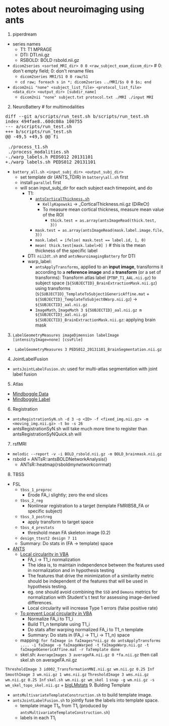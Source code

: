 # notes about neuroimaging using ants

1. piperdream
  + series names
    + T1: T1 MPRAGE
    + DTI: DTI.nii.gz
    + RSBOLD: BOLD rsbold.nii.gz
  + `dicom2series <sorted_MRI_dir> 0 0 <raw_subject_exam_dicom_dir>` # 0: don't empty field; 0: don't rename files
    + `dicom2series MRI/S1 0 0 raw/S1`
    + `cd raw; foreach s in *; dicom2series ../MRI/$s 0 0 $s; end`
  + `dicom2nii "none" <subject_list_file> <protocol_list_file> <data_dir> <output_dir> [subdir_name]`
    + `dicom2nii "none" subject.txt protocol.txt ./MRI ./input MRI`
2. NeuroBattery # for multimodalities
<pre>
diff --git a/scripts/run_test.sh b/scripts/run_test.sh
index 494fae8..60dc08a 100755
--- a/scripts/run_test.sh
+++ b/scripts/run_test.sh
@@ -49,5 +49,5 @@ fi
 
 ./process_t1.sh
 ./process_modalities.sh
-./warp_labels.h PEDS012 20131101
+./warp_labels.sh PEDS012 20131101
</pre>
  + `battery_all.sh <input_subj_dir> <output_subj_dir>`
    + set template dir (ANTS\_TDIR) in `battery\all.sh` first
    + install `parallel` first
    + will scan input\_subj\_dir for each subject each timepoint, and do 
      + T1: 
        + [`antsCorticalThickness.sh`](https://github.com/stnava/ANTs/wiki/antsCorticalThickness-and-antsLongitudinalCorticalThickness-output)
          + `KellyKapowski` -> _CorticalThickness.nii.gz (DiReCt)
          + To measure mean cortical thickness, measure mean value of the ROI
            + `thick.test = as.array(antsImageRead(thick.test, 3))`
	    + `mask.test = as.array(antsImageRead(mask.label.image.file, 3))`
	    + `mask.label = ifelse( mask.test == label.id, 1, 0)`
	    + `mean( thick.test[mask.label>0] )` # this is the mean thickness of the specific label
      + DTI: `nii2dt.sh` and `antsNeuroimagingBattery` for DTI
      + warp_label:
        + `antsApplyTransforms`, applied to an **input image**, transforms it according to a **reference image** and a **transform** (or a set of transforms): Transform atlas label (`PTBP_T1_AAL.nii.gz`) to subject space (`${SUBJECTID}_BrainExtractionMask.nii.gz`) using transforms (`${SUBJECTID}_TemplateToSubject1GenericAffine.mat` + `${SUBJECTID}_TemplateToSubject0Warp.nii.gz`) -> `${SUBJECTID}_aal.nii.gz`
        + `ImageMath`, `ImageMath 3 ${SUBJECTID}_aal.nii.gz m ${SUBJECTID}_aal.nii.gz ${SUBJECTID}_BrainExtractionMask.nii.gz`: applying brain mask
3. `LabelGeometryMeasures imageDimension labelImage [intensityImage=none] [csvFile]`
  + ` LabelGeometryMeasures 3 PEDS012_20131101_BrainSegmentation.nii.gz`
4. JointLabelFusion
  + `antsJointLabelFusion.sh`: used for multi-atlas segmentation with joint label fusion
5. Atlas
  + [Mindboggle Data](http://www.mindboggle.info/data.html)
  + [Mindboggle Label](http://www.mindboggle.info/faq/labels.html)
6. Registration
  + `antsRegistrationSyN.sh -d 3 -o <ID> -f <fixed_img.nii.gz> -m <moving_img.nii.gz> -t bo -s 26`
  + antsRegistrationSyN.sh will take much more time to register than antsRegistrationSyNQuick.sh will
7. rsfMRI
  + `melodic --report -v -i BOLD_rsbold.nii.gz -m BOLD_brainmask.nii.gz`
  + rsbold = ANTsR::antsBOLDNetworkAnalysis()
    + ANTsR::heatmap(rsbold$mynetwork$corrmat)
8. TBSS
  + FSL
    + `tbss_1_preproc`
      + Erode FA_i slightly; zero the end slices
    + `tbss_2_reg`
      + Nonlinear registration to a target (template FMRIB58_FA or specific subject)
    + `tbss_3_postreg`
      + apply transform to target space
    + `tbss_4_prestats`
      + threshold mean FA skeleton image (0.2)
    + `design_ttest2 design 7 11`
    + Summary: Do stats in (FA -> template) space
  + [ANTS](https://sourceforge.net/p/advants/discussion/840261/thread/e6fc9a8c/?limit=25) 
    + [Local circularity in VBA](http://www.ncbi.nlm.nih.gov/pubmed/23151955)
      + FA_i -> T1_i normalization
      + The idea is, to maintain independence between the features used in normalization and in hypothesis testing
      + The features that drive the minimization of a similarity metric should be independent of the features that will be used in hypothesis testing.
      + eg. one should avoid combining the `SSD` and `Demons` metrics for normalization with Student's t test for assessing image-derived differences.
      + Local circularity will increase Type 1 errors (false positive rate)
    + [To prevent Local circularity in VBA](https://sourceforge.net/p/advants/discussion/840261/thread/dbfe8da5/)
      + Normalize FA_i to T1_i
      + Build T1_n template using T1_i
      + Do stats after warping normalized FA_i to T1_n template
      + Summary: Do stats in (FA_i -> T1_i -> T1_n) space
    + mapping: `for faImage in faImages*nii.gz do
		    antsApplyTransforms .... -i faImage -o faImageWarped -t
			faImageWarp.nii.gz -t faImage0GenericAffine.mat -r faTemplate
		done`
    + skel.sh:
`AverageImages 3 averageFA.nii.gz 0 *fa.nii.gz`
then call skel.sh on averageFA.nii.gz

`ThresholdImage 3 id002_TransformationMNI.nii.gz wm.nii.gz 0.25 Inf`
`SmoothImage 3 wm.nii.gz 1 wms.nii.gz`
`ThresholdImage 3 wms.nii.gz wm.nii.gz 0.25 Inf`
`skel.sh wm.nii.gz wm_skel 1`
`snap -g wm.nii.gz -s wm_skel_topo_skel.nii.gz`
    + [bigLMstats](https://github.com/stnava/ANTsTutorial/blob/master/src/phantomMorphometryStudy.Rmd)
9. Bulding Template
  + `antsMultivariateTemplateConstruction.sh` to build template image.
  + `antsJointLabelFusion.sh` to jointly fuse the labels into template space.
    + template image T1<sub>n</sub> from T1<sub>i</sub> (produced by `antsMultivariateTemplateConstruction.sh`)
    + labels in each T1<sub>i</sub>
